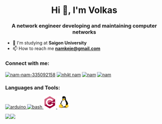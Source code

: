 <h1 align="center">Hi 👋, I'm Volkas</h1>
<h3 align="center">A network engineer developing and maintaining computer networks</h3>

- 🏫 I'm studying at **Saigon University**
- 📫 How to reach me **namkeje@gmail.com**

<h3 align="left">Connect with me:</h3>
<p align="left">
<a href="https://linkedin.com/in/nam-nam-335092158" target="blank"><img align="center" src="https://raw.githubusercontent.com/rahuldkjain/github-profile-readme-generator/master/src/images/icons/Social/linked-in-alt.svg" alt="nam-nam-335092158" height="30" width="40" /></a>
<a href="https://fb.com/napple.25" target="blank"><img align="center" src="https://raw.githubusercontent.com/rahuldkjain/github-profile-readme-generator/master/src/images/icons/Social/facebook.svg" alt="nhật nam" height="30" width="40" /></a>
<a href="https://instagram.com/volkas404" target="blank"><img align="center" src="https://raw.githubusercontent.com/rahuldkjain/github-profile-readme-generator/master/src/images/icons/Social/instagram.svg" alt="nam" height="30" width="40" /></a>
<a href="https://www.youtube.com/channel/UC0dKvk0lgIDQfaWC_qM2j3g" target="blank"><img align="center" src="https://raw.githubusercontent.com/rahuldkjain/github-profile-readme-generator/master/src/images/icons/Social/youtube.svg" alt="nam" height="30" width="40" /></a>
</p>

<h3 align="left">Languages and Tools:</h3>
<p align="left"> <a href="https://www.arduino.cc/" target="_blank" rel="noreferrer"> <img src="https://cdn.worldvectorlogo.com/logos/arduino-1.svg" alt="arduino" width="40" height="40"/> </a> <a href="https://www.gnu.org/software/bash/" target="_blank" rel="noreferrer"> <img src="https://www.vectorlogo.zone/logos/gnu_bash/gnu_bash-icon.svg" alt="bash" width="40" height="40"/> </a> <a href="https://www.w3schools.com/cpp/" target="_blank" rel="noreferrer"> <img src="https://raw.githubusercontent.com/devicons/devicon/master/icons/cplusplus/cplusplus-original.svg" alt="cplusplus" width="40" height="40"/> </a> <a href="https://www.linux.org/" target="_blank" rel="noreferrer"> <img src="https://raw.githubusercontent.com/devicons/devicon/master/icons/linux/linux-original.svg" alt="linux" width="40" height="40"/> </a> </p>
<div align="center">
<div align="left">
<p><img align="left" src="https://github-readme-streak-stats.herokuapp.com/?user=volkas404&count_private=true&theme=tokyonight&hide_border=false"/></p>
<p><img align="left" src="https://github-readme-stats.vercel.app/api?username=volkas404&count_private=true&show_icons=true&theme=tokyonight&hide_border=false"/></p>
</div align="right">

</div>
